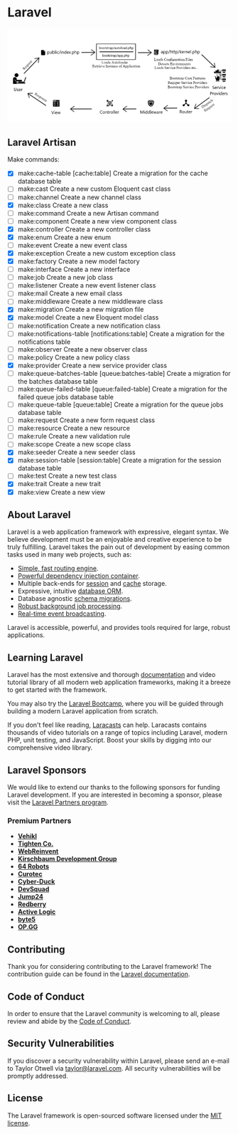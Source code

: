 # Laravel
![alt text](public/images/request-lifecycle.jpg)
## Laravel Artisan
Make commands:
- [x] make:cache-table          [cache:table] Create a migration for the cache database table
- [ ] make:cast                 Create a new custom Eloquent cast class
- [ ] make:channel              Create a new channel class
- [x] make:class                Create a new class
- [ ] make:command              Create a new Artisan command
- [ ] make:component            Create a new view component class
- [x] make:controller           Create a new controller class
- [x] make:enum                 Create a new enum
- [ ] make:event                Create a new event class
- [x] make:exception            Create a new custom exception class
- [x] make:factory              Create a new model factory
- [ ] make:interface            Create a new interface
- [ ] make:job                  Create a new job class
- [ ] make:listener             Create a new event listener class
- [ ] make:mail                 Create a new email class
- [ ] make:middleware           Create a new middleware class
- [x] make:migration            Create a new migration file
- [x] make:model                Create a new Eloquent model class
- [ ] make:notification         Create a new notification class
- [ ] make:notifications-table  [notifications:table] Create a migration for the notifications table
- [ ] make:observer             Create a new observer class
- [ ] make:policy               Create a new policy class
- [x] make:provider             Create a new service provider class
- [ ] make:queue-batches-table  [queue:batches-table] Create a migration for the batches database table
- [ ] make:queue-failed-table   [queue:failed-table] Create a migration for the failed queue jobs database table
- [ ] make:queue-table          [queue:table] Create a migration for the queue jobs database table
- [ ] make:request              Create a new form request class
- [ ] make:resource             Create a new resource
- [ ] make:rule                 Create a new validation rule
- [ ] make:scope                Create a new scope class
- [x] make:seeder               Create a new seeder class
- [x] make:session-table        [session:table] Create a migration for the session database table
- [ ] make:test                 Create a new test class
- [x] make:trait                Create a new trait
- [x] make:view                 Create a new view

## About Laravel

Laravel is a web application framework with expressive, elegant syntax. We believe development must be an enjoyable and creative experience to be truly fulfilling. Laravel takes the pain out of development by easing common tasks used in many web projects, such as:

- [Simple, fast routing engine](https://laravel.com/docs/routing).
- [Powerful dependency injection container](https://laravel.com/docs/container).
- Multiple back-ends for [session](https://laravel.com/docs/session) and [cache](https://laravel.com/docs/cache) storage.
- Expressive, intuitive [database ORM](https://laravel.com/docs/eloquent).
- Database agnostic [schema migrations](https://laravel.com/docs/migrations).
- [Robust background job processing](https://laravel.com/docs/queues).
- [Real-time event broadcasting](https://laravel.com/docs/broadcasting).

Laravel is accessible, powerful, and provides tools required for large, robust applications.

## Learning Laravel

Laravel has the most extensive and thorough [documentation](https://laravel.com/docs) and video tutorial library of all modern web application frameworks, making it a breeze to get started with the framework.

You may also try the [Laravel Bootcamp](https://bootcamp.laravel.com), where you will be guided through building a modern Laravel application from scratch.

If you don't feel like reading, [Laracasts](https://laracasts.com) can help. Laracasts contains thousands of video tutorials on a range of topics including Laravel, modern PHP, unit testing, and JavaScript. Boost your skills by digging into our comprehensive video library.

## Laravel Sponsors

We would like to extend our thanks to the following sponsors for funding Laravel development. If you are interested in becoming a sponsor, please visit the [Laravel Partners program](https://partners.laravel.com).

### Premium Partners

- **[Vehikl](https://vehikl.com/)**
- **[Tighten Co.](https://tighten.co)**
- **[WebReinvent](https://webreinvent.com/)**
- **[Kirschbaum Development Group](https://kirschbaumdevelopment.com)**
- **[64 Robots](https://64robots.com)**
- **[Curotec](https://www.curotec.com/services/technologies/laravel/)**
- **[Cyber-Duck](https://cyber-duck.co.uk)**
- **[DevSquad](https://devsquad.com/hire-laravel-developers)**
- **[Jump24](https://jump24.co.uk)**
- **[Redberry](https://redberry.international/laravel/)**
- **[Active Logic](https://activelogic.com)**
- **[byte5](https://byte5.de)**
- **[OP.GG](https://op.gg)**

## Contributing

Thank you for considering contributing to the Laravel framework! The contribution guide can be found in the [Laravel documentation](https://laravel.com/docs/contributions).

## Code of Conduct

In order to ensure that the Laravel community is welcoming to all, please review and abide by the [Code of Conduct](https://laravel.com/docs/contributions#code-of-conduct).

## Security Vulnerabilities

If you discover a security vulnerability within Laravel, please send an e-mail to Taylor Otwell via [taylor@laravel.com](mailto:taylor@laravel.com). All security vulnerabilities will be promptly addressed.

## License

The Laravel framework is open-sourced software licensed under the [MIT license](https://opensource.org/licenses/MIT).
